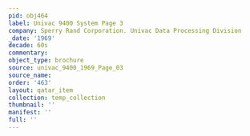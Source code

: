 ```yaml
---
pid: obj464
label: Univac 9400 System Page 3
company: Sperry Rand Corporation. Univac Data Processing Division
_date: '1969'
decade: 60s
commentary: 
object_type: brochure
source: univac_9400_1969_Page_03
source_name: 
order: '463'
layout: qatar_item
collection: temp_collection
thumbnail: ''
manifest: ''
full: ''
---
```

